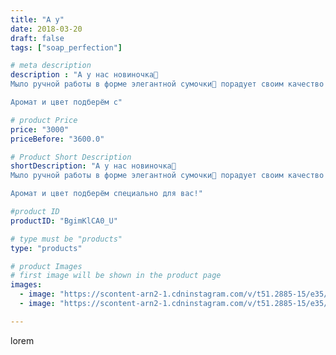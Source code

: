 ```yaml
---
title: "А у"
date: 2018-03-20
draft: false
tags: ["soap_perfection"]

# meta description
description : "А у нас новиночка💃
Мыло ручной работы в форме элегантной сумочки👜 порадует своим качество  и ароматом даже самую избалованную модницу😄

Аромат и цвет подберём с"

# product Price
price: "3000"
priceBefore: "3600.0"

# Product Short Description
shortDescription: "А у нас новиночка💃
Мыло ручной работы в форме элегантной сумочки👜 порадует своим качество  и ароматом даже самую избалованную модницу😄

Аромат и цвет подберём специально для вас!"

#product ID
productID: "BgimKlCA0_U"

# type must be "products"
type: "products"

# product Images
# first image will be shown in the product page
images:
  - image: "https://scontent-arn2-1.cdninstagram.com/v/t51.2885-15/e35/29090069_125730674931986_9122341267747897344_n.jpg?se=7&tp=1&_nc_ht=scontent-arn2-1.cdninstagram.com&_nc_cat=102&_nc_ohc=JMKvTG17HRkAX_u7j2L&ccb=7-4&oh=8f5a37a845ad1ec8ce458cee80e5f50f&oe=6084EEF1&ig_cache_key=MTczOTExNjI2OTMzMTA1MTYzMQ%3D%3D.2-ccb7-4"
  - image: "https://scontent-arn2-1.cdninstagram.com/v/t51.2885-15/e35/29090578_156938228264332_8412495547243429888_n.jpg?se=7&tp=1&_nc_ht=scontent-arn2-1.cdninstagram.com&_nc_cat=104&_nc_ohc=1AnMdX6H124AX9YT3F3&ccb=7-4&oh=f34702a0d7047fb19b68d7256ff5ba73&oe=6083B492&ig_cache_key=MTczOTExNjI4MTAxNjQ5NTI1NQ%3D%3D.2-ccb7-4"

---
```

lorem
